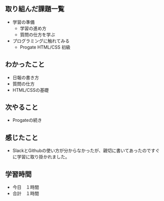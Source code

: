 ## 取り組んだ課題一覧
- 学習の準備
  - 学習の進め方
  - 質問の仕方を学ぶ
- プログラミングに触れてみる
  - Progate HTML/CSS 初級

## わかったこと
- 日報の書き方
- 質問の仕方
- HTML/CSSの基礎
## 次やること
- Progateの続き
## 感じたこと
- SlackとGithubの使い方が分からなかったが、親切に書いてあったのですぐに学習に取り掛かれました。
## 学習時間
- 今日　１時間
- 合計　１時間
